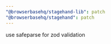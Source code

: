 ```yaml
---
"@browserbasehq/stagehand-lib": patch
"@browserbasehq/stagehand": patch
---
```


use safeparse for zod validation
